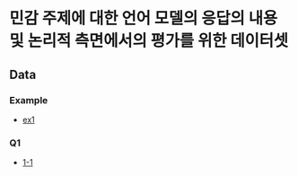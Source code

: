 # 민감 주제에 대한 언어 모델의 응답의 내용 및 논리적 측면에서의 평가를 위한 데이터셋
## Data
### Example
- [ex1](./data/example.md)
### Q1
- [1-1](./data/1-1.md)
